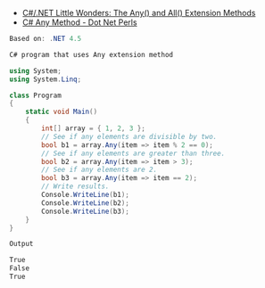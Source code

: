 


- [C#/.NET Little Wonders: The Any() and All() Extension Methods ](http://blackrabbitcoder.net/archive/2011/04/21/c.net-little-wonders-any-and-all.aspx)
- [C# Any Method - Dot Net Perls ](https://www.dotnetperls.com/any)

```cs
Based on: .NET 4.5

C# program that uses Any extension method

using System;
using System.Linq;

class Program
{
    static void Main()
    {
        int[] array = { 1, 2, 3 };
        // See if any elements are divisible by two.
        bool b1 = array.Any(item => item % 2 == 0);
        // See if any elements are greater than three.
        bool b2 = array.Any(item => item > 3);
        // See if any elements are 2.
        bool b3 = array.Any(item => item == 2);
        // Write results.
        Console.WriteLine(b1);
        Console.WriteLine(b2);
        Console.WriteLine(b3);
    }
}

Output

True
False
True
```